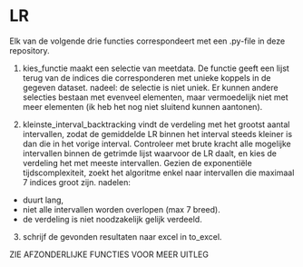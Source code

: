 # LR
Elk van de volgende drie functies correspondeert met een .py-file in deze repository.

1. kies_functie maakt een selectie van meetdata. De functie geeft een lijst terug van de indices die corresponderen met unieke koppels in de gegeven dataset.
nadeel: de selectie is niet uniek. Er kunnen andere selecties bestaan met evenveel elementen, maar vermoedelijk niet met meer elementen (ik heb het nog niet sluitend kunnen aantonen).

2. kleinste_interval_backtracking vindt de verdeling met het grootst aantal intervallen, zodat de gemiddelde LR binnen het interval steeds kleiner is dan die in het vorige interval.
Controleer met brute kracht alle mogelijke intervallen binnen de getrimde lijst waarvoor de LR daalt, en kies de verdeling het met meeste intervallen. Gezien de exponentiële tijdscomplexiteit, zoekt het algoritme enkel naar intervallen die maximaal 7 indices groot zijn.
nadelen:
  - duurt lang,
  - niet alle intervallen worden overlopen (max 7 breed).
  - de verdeling is niet noodzakelijk gelijk verdeeld.

3. schrijf de gevonden resultaten naar excel in to_excel.

ZIE AFZONDERLIJKE FUNCTIES VOOR MEER UITLEG

